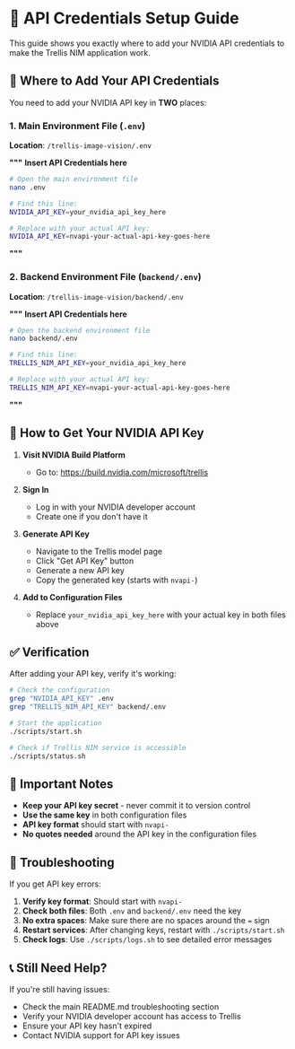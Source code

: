 # 🔑 API Credentials Setup Guide

This guide shows you exactly where to add your NVIDIA API credentials to make the Trellis NIM application work.

## 📍 Where to Add Your API Credentials

You need to add your NVIDIA API key in **TWO** places:

### 1. Main Environment File (`.env`)

**Location**: `/trellis-image-vision/.env`

**"""**
**Insert API Credentials here**

```bash
# Open the main environment file
nano .env

# Find this line:
NVIDIA_API_KEY=your_nvidia_api_key_here

# Replace with your actual API key:
NVIDIA_API_KEY=nvapi-your-actual-api-key-goes-here
```
**"""**

### 2. Backend Environment File (`backend/.env`)

**Location**: `/trellis-image-vision/backend/.env`

**"""**
**Insert API Credentials here**

```bash
# Open the backend environment file
nano backend/.env

# Find this line:
TRELLIS_NIM_API_KEY=your_nvidia_api_key_here

# Replace with your actual API key:
TRELLIS_NIM_API_KEY=nvapi-your-actual-api-key-goes-here
```
**"""**

## 🔗 How to Get Your NVIDIA API Key

1. **Visit NVIDIA Build Platform**
   - Go to: https://build.nvidia.com/microsoft/trellis

2. **Sign In**
   - Log in with your NVIDIA developer account
   - Create one if you don't have it

3. **Generate API Key**
   - Navigate to the Trellis model page
   - Click "Get API Key" button
   - Generate a new API key
   - Copy the generated key (starts with `nvapi-`)

4. **Add to Configuration Files**
   - Replace `your_nvidia_api_key_here` with your actual key in both files above

## ✅ Verification

After adding your API key, verify it's working:

```bash
# Check the configuration
grep "NVIDIA_API_KEY" .env
grep "TRELLIS_NIM_API_KEY" backend/.env

# Start the application
./scripts/start.sh

# Check if Trellis NIM service is accessible
./scripts/status.sh
```

## 🚨 Important Notes

- **Keep your API key secret** - never commit it to version control
- **Use the same key** in both configuration files
- **API key format** should start with `nvapi-`
- **No quotes needed** around the API key in the configuration files

## 🔧 Troubleshooting

If you get API key errors:

1. **Verify key format**: Should start with `nvapi-`
2. **Check both files**: Both `.env` and `backend/.env` need the key
3. **No extra spaces**: Make sure there are no spaces around the `=` sign
4. **Restart services**: After changing keys, restart with `./scripts/start.sh`
5. **Check logs**: Use `./scripts/logs.sh` to see detailed error messages

## 📞 Still Need Help?

If you're still having issues:
- Check the main README.md troubleshooting section
- Verify your NVIDIA developer account has access to Trellis
- Ensure your API key hasn't expired
- Contact NVIDIA support for API key issues
